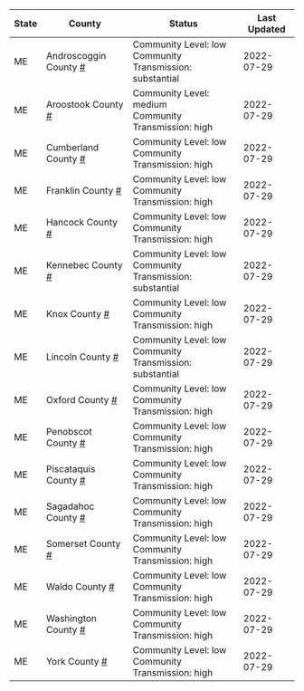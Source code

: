 State | County | Status | Last Updated
--- | --- | --- | --- 
ME | Androscoggin County <a href="#androscoggin_county">#</a> | <a name="androscoggin_county"></a>Community Level: low<br/>Community Transmission: substantial | 2022-07-29
ME | Aroostook County <a href="#aroostook_county">#</a> | <a name="aroostook_county"></a>Community Level: medium<br/>Community Transmission: high | 2022-07-29
ME | Cumberland County <a href="#cumberland_county">#</a> | <a name="cumberland_county"></a>Community Level: low<br/>Community Transmission: high | 2022-07-29
ME | Franklin County <a href="#franklin_county">#</a> | <a name="franklin_county"></a>Community Level: low<br/>Community Transmission: high | 2022-07-29
ME | Hancock County <a href="#hancock_county">#</a> | <a name="hancock_county"></a>Community Level: low<br/>Community Transmission: high | 2022-07-29
ME | Kennebec County <a href="#kennebec_county">#</a> | <a name="kennebec_county"></a>Community Level: low<br/>Community Transmission: substantial | 2022-07-29
ME | Knox County <a href="#knox_county">#</a> | <a name="knox_county"></a>Community Level: low<br/>Community Transmission: high | 2022-07-29
ME | Lincoln County <a href="#lincoln_county">#</a> | <a name="lincoln_county"></a>Community Level: low<br/>Community Transmission: substantial | 2022-07-29
ME | Oxford County <a href="#oxford_county">#</a> | <a name="oxford_county"></a>Community Level: low<br/>Community Transmission: high | 2022-07-29
ME | Penobscot County <a href="#penobscot_county">#</a> | <a name="penobscot_county"></a>Community Level: low<br/>Community Transmission: high | 2022-07-29
ME | Piscataquis County <a href="#piscataquis_county">#</a> | <a name="piscataquis_county"></a>Community Level: low<br/>Community Transmission: high | 2022-07-29
ME | Sagadahoc County <a href="#sagadahoc_county">#</a> | <a name="sagadahoc_county"></a>Community Level: low<br/>Community Transmission: high | 2022-07-29
ME | Somerset County <a href="#somerset_county">#</a> | <a name="somerset_county"></a>Community Level: low<br/>Community Transmission: high | 2022-07-29
ME | Waldo County <a href="#waldo_county">#</a> | <a name="waldo_county"></a>Community Level: low<br/>Community Transmission: high | 2022-07-29
ME | Washington County <a href="#washington_county">#</a> | <a name="washington_county"></a>Community Level: low<br/>Community Transmission: high | 2022-07-29
ME | York County <a href="#york_county">#</a> | <a name="york_county"></a>Community Level: low<br/>Community Transmission: high | 2022-07-29
